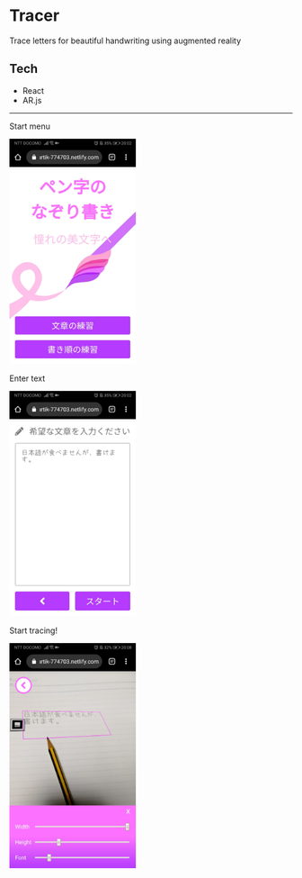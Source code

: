 # Tracer

Trace letters for beautiful handwriting using augmented reality

## Tech

- React
- AR.js

---

Start menu

<img src="./readme-pictures/main.jpg" height="400px">

Enter text

<img src="./readme-pictures/input.jpg" height="400px">

Start tracing!

<img src="./readme-pictures/trace.jpg" height="400px">
